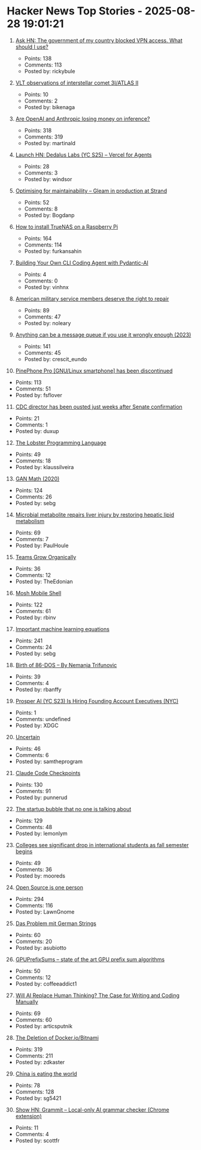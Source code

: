 # Hacker News Top Stories - 2025-08-28 19:01:21

1. [Ask HN: The government of my country blocked VPN access. What should I use?](undefined)
   - Points: 138
   - Comments: 113
   - Posted by: rickybule

2. [VLT observations of interstellar comet 3I/ATLAS II](https://arxiv.org/abs/2508.18382)
   - Points: 10
   - Comments: 2
   - Posted by: bikenaga

3. [Are OpenAI and Anthropic losing money on inference?](https://martinalderson.com/posts/are-openai-and-anthropic-really-losing-money-on-inference/)
   - Points: 318
   - Comments: 319
   - Posted by: martinald

4. [Launch HN: Dedalus Labs (YC S25) – Vercel for Agents](undefined)
   - Points: 28
   - Comments: 3
   - Posted by: windsor

5. [Optimising for maintainability – Gleam in production at Strand](https://gleam.run/case-studies/strand/)
   - Points: 52
   - Comments: 8
   - Posted by: Bogdanp

6. [How to install TrueNAS on a Raspberry Pi](https://www.jeffgeerling.com/blog/2025/how-install-truenas-on-raspberry-pi)
   - Points: 164
   - Comments: 114
   - Posted by: furkansahin

7. [Building Your Own CLI Coding Agent with Pydantic-AI](https://martinfowler.com/articles/build-own-coding-agent.html)
   - Points: 4
   - Comments: 0
   - Posted by: vinhnx

8. [American military service members deserve the right to repair](https://www.militarytimes.com/opinion/2025/07/11/why-service-members-deserve-the-right-to-repair/)
   - Points: 89
   - Comments: 47
   - Posted by: noleary

9. [Anything can be a message queue if you use it wrongly enough (2023)](https://xeiaso.net/blog/anything-message-queue)
   - Points: 141
   - Comments: 45
   - Posted by: crescit_eundo

10. [PinePhone Pro [GNU/Linux smartphone] has been discontinued](https://social.treehouse.systems/@pine64/115027515081143369)
   - Points: 113
   - Comments: 51
   - Posted by: fsflover

11. [CDC director has been ousted just weeks after Senate confirmation](https://arstechnica.com/health/2025/08/report-cdc-director-being-ousted-just-weeks-after-senate-confirmation/)
   - Points: 21
   - Comments: 1
   - Posted by: duxup

12. [The Lobster Programming Language](https://www.strlen.com/lobster/)
   - Points: 49
   - Comments: 18
   - Posted by: klaussilveira

13. [GAN Math (2020)](https://jaketae.github.io/study/gan-math/)
   - Points: 124
   - Comments: 26
   - Posted by: sebg

14. [Microbial metabolite repairs liver injury by restoring hepatic lipid metabolism](https://journals.asm.org/doi/10.1128/mbio.01718-25)
   - Points: 69
   - Comments: 7
   - Posted by: PaulHoule

15. [Teams Grow Organically](https://frederickvanbrabant.com/blog/2025-08-22-how-teams-grow-organically/)
   - Points: 36
   - Comments: 12
   - Posted by: TheEdonian

16. [Mosh Mobile Shell](https://mosh.org)
   - Points: 122
   - Comments: 61
   - Posted by: rbinv

17. [Important machine learning equations](https://chizkidd.github.io//2025/05/30/machine-learning-key-math-eqns/)
   - Points: 241
   - Comments: 24
   - Posted by: sebg

18. [Birth of 86-DOS – By Nemanja Trifunovic](https://nemanjatrifunovic.substack.com/p/birth-of-86-dos)
   - Points: 39
   - Comments: 4
   - Posted by: rbanffy

19. [Prosper AI (YC S23) Is Hiring Founding Account Executives (NYC)](https://jobs.ashbyhq.com/prosper-ai/29684590-4cec-4af2-bb69-eb5c6d595fb8)
   - Points: 1
   - Comments: undefined
   - Posted by: XDGC

20. [Uncertain<T>](https://nshipster.com/uncertainty/)
   - Points: 46
   - Comments: 6
   - Posted by: samtheprogram

21. [Claude Code Checkpoints](https://claude-checkpoints.com/)
   - Points: 130
   - Comments: 91
   - Posted by: punnerud

22. [The startup bubble that no one is talking about](https://tj401.com/blog/formd/index.html)
   - Points: 129
   - Comments: 48
   - Posted by: lemonlym

23. [Colleges see significant drop in international students as fall semester begins](https://text.npr.org/nx-s1-5498669)
   - Points: 49
   - Comments: 36
   - Posted by: mooreds

24. [Open Source is one person](https://opensourcesecurity.io/2025/08-oss-one-person/)
   - Points: 294
   - Comments: 116
   - Posted by: LawnGnome

25. [Das Problem mit German Strings](https://www.polarsignals.com/blog/posts/2025/08/26/das-problem-mit-german-strings)
   - Points: 60
   - Comments: 20
   - Posted by: asubiotto

26. [GPUPrefixSums – state of the art GPU prefix sum algorithms](https://github.com/b0nes164/GPUPrefixSums)
   - Points: 50
   - Comments: 12
   - Posted by: coffeeaddict1

27. [Will AI Replace Human Thinking? The Case for Writing and Coding Manually](https://www.ssp.sh/brain/will-ai-replace-humans/)
   - Points: 69
   - Comments: 60
   - Posted by: articsputnik

28. [The Deletion of Docker.io/Bitnami](https://community.broadcom.com/tanzu/blogs/beltran-rueda-borrego/2025/08/18/how-to-prepare-for-the-bitnami-changes-coming-soon)
   - Points: 319
   - Comments: 211
   - Posted by: zdkaster

29. [China is eating the world](https://apropos.substack.com/p/china-is-eating-the-world)
   - Points: 78
   - Comments: 128
   - Posted by: sg5421

30. [Show HN: Grammit – Local-only AI grammar checker (Chrome extension)](https://chromewebstore.google.com/detail/grammit-the-ai-grammar-ch/pkfmoknmnkbidlniedaloiijibdpjjmm)
   - Points: 11
   - Comments: 4
   - Posted by: scottfr

